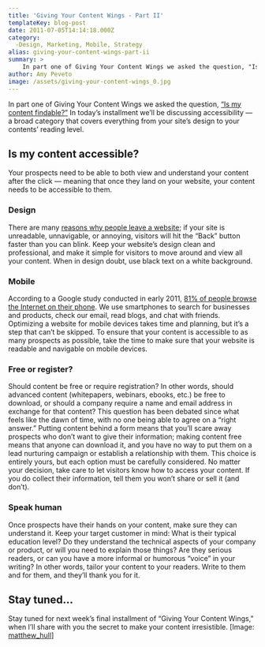 ```yaml
---
title: 'Giving Your Content Wings - Part II'
templateKey: blog-post
date: 2011-07-05T14:14:18.000Z
category: 
  -Design, Marketing, Mobile, Strategy
alias: giving-your-content-wings-part-ii
summary: > 
  	In part one of Giving Your Content Wings we asked the question, "Is my content findable?" In today’s installment we’ll be discussing accessibility — a broad category that covers everything from your site’s design to your contents’ reading level.
author: Amy Peveto
image: /assets/giving-your-content-wings_0.jpg
---
```


In part one of Giving Your Content Wings we asked the question, [“Is my content findable?”](/blog/06/27/2011/giving-your-content-wings-part-i) In today’s installment we’ll be discussing accessibility — a broad category that covers everything from your site’s design to your contents’ reading level.

Is my content accessible?
-------------------------

Your prospects need to be able to both view and understand your content after the click — meaning that once they land on your website, your content needs to be accessible to them.

### Design

There are many [reasons why people leave a website](http://econsultancy.com/us/blog/6924-25-reasons-why-i-ll-leave-your-website-in-10-seconds); if your site is unreadable, unnavigable, or annoying, visitors will hit the “Back” button faster than you can blink. Keep your website’s design clean and professional, and make it simple for visitors to move around and view all your content. When in design doubt, use black text on a white background.

### Mobile

According to a Google study conducted in early 2011, [81% of people browse the Internet on their phone](http://googlemobileads.blogspot.com/2011/04/smartphone-user-study-shows-mobile.html). We use smartphones to search for businesses and products, check our email, read blogs, and chat with friends. Optimizing a website for mobile devices takes time and planning, but it’s a step that can’t be skipped. To ensure that your content is accessible to as many prospects as possible, take the time to make sure that your website is readable and navigable on mobile devices.

### Free or register?

Should content be free or require registration? In other words, should advanced content (whitepapers, webinars, ebooks, etc.) be free to download, or should a company require a name and email address in exchange for that content? This question has been debated since what feels like the dawn of time, with no one being able to agree on a “right answer.” Putting content behind a form means that you’ll scare away prospects who don’t want to give their information; making content free means that anyone can download it, and you have no way to put them on a lead nurturing campaign or establish a relationship with them. This choice is entirely yours, but each option must be carefully considered. No matter your decision, take care to let visitors know how to access your content. If you do collect their information, tell them you won’t share or sell it (and don’t).

### Speak human

Once prospects have their hands on your content, make sure they can understand it. Keep your target customer in mind: What is their typical education level? Do they understand the technical aspects of your company or product, or will you need to explain those things? Are they serious readers, or can you have a more informal or humorous “voice” in your writing? In other words, tailor your content to your readers. Write to them and for them, and they’ll thank you for it.

Stay tuned...
-------------

Stay tuned for next week’s final installment of “Giving Your Content Wings,” when I’ll share with you the secret to make your content irresistible. \[Image: [matthew\_hull](http://www.morguefile.com/archive/display/45418)\]